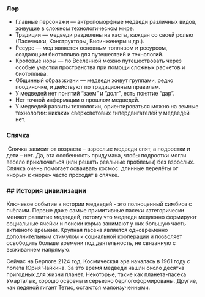 ### Лор
- Главные персонажи — антропоморфные медведи различных видов, живущие в сложном технологическом мире.
- Традиции — медведи разделены на касты, каждая со своей ролью (Пасечники, Конструкторы, Биоинженеры и др.).
- Ресурс — мед является основным топливом и ресурсом, создающим биотопливо для путешествий и технологий.
- Кротовые норы — по Вселенной можно путешествовать через особые участки пространства при помощи сложных расчетов и биотоплива.
- Общинный образ жизни — медведи живут группами, редко поодиночке, и действуют по традиционным правилам.
- У медведей нет понятий “заем” и “долг”, есть понятие “дар”.
- Нет точной информации о прошлом медведей.
- У медведей развиты технологии, ориентироваться можно на земные технологии: никаких сверхсветовых гипердвигателей у медведей нет.


### Спячка

 Спячка зависит от возраста – взрослые медведи спят, а подростки и дети – нет. Да, эта особенность придумана, чтобы подростки могли весело приключаться (или решать реальные проблемы) без взрослых. Спячка очень помогает осваивать космос: длинные перелёты от «норы» к «норе» часто проходят в спячке.

### ## История цивилизации 
Ключевое событие в истории медведей - это полноценный симбиоз с пчёлами. Первые даже самые примитивные пасеки категорически меняют развитие медведей, потому что медведи медленно формируют социальные ячейки и поиски корма занимают у них большую часть активного времени. Крупная пасека является одновременно дополнительным стимулом к социальной кооперации и позволяет освободить больше времени под деятельность, не связанную с выживанием напрямую.

Сейчас на Берлоге 2124 год. Космическая эра началась в 1961 году с полёта Юрия Чайкина. За это время медведи нашли около десятка пригодных для жизни планет. Некоторые, такие как планета-пасека Умарталык, хорошо освоены и серьезно берлогоформированы. Другие, как ледяной гигант Тетис, остаются малоизученными.